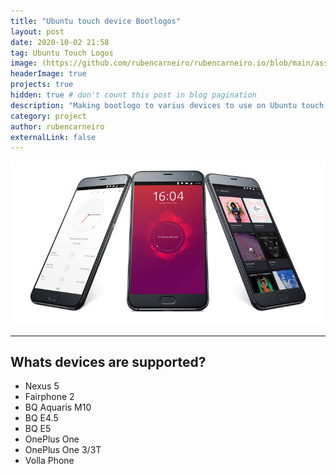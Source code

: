 ```yaml
---
title: "Ubuntu touch device Bootlogos"
layout: post
date: 2020-10-02 21:58
tag: Ubuntu Touch Logos
image: (https://github.com/rubencarneiro/rubencarneiro.io/blob/main/assets/screenshots/ubuntu_touch.jpg?raw=true)
headerImage: true
projects: true
hidden: true # don't count this post in blog pagination
description: "Making bootlogo to varius devices to use on Ubuntu touch devices."
category: project
author: rubencarneiro
externalLink: false
---
```


![Screenshot](https://github.com/rubencarneiro/rubencarneiro.io/blob/main/assets/screenshots/ubuntu_touch.jpg?raw=true)

---
Whats devices are supported?
---

- Nexus 5 
- Fairphone 2
- BQ Aquaris M10
- BQ E4.5
- BQ E5
- OnePlus One
- OnePlus One 3/3T
- Volla Phone

